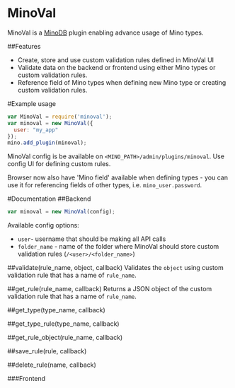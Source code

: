 MinoVal
==========

MinoVal is a [MinoDB](https://github.com/MarcusLongmuir/MinoDB/) plugin enabling advance usage of Mino types.

##Features
* Create, store and use custom validation rules defined in MinoVal UI
* Validate data on the backend or frontend using either Mino types or custom validation rules.
* Reference field of Mino types when defining new Mino type or creating custom validation rules.


#Example usage

```javascript
var MinoVal = require('minoval');
var minoval = new MinoVal({
  user: "my_app"
});
mino.add_plugin(minoval);
```

MinoVal config is be available on ```<MINO_PATH>/admin/plugins/minoval```. Use config UI for defining custom rules.

Browser now also have 'Mino field' available when defining types - you can use it for referencing fields of other types, i.e. ```mino_user.password```.


#Documentation
##Backend
```javascript
var minoval = new MinoVal(config);
```

Available config options:
* ```user```- username that should be making all API calls
* ```folder_name``` - name of the folder where MinoVal should store custom validation rules (```/<user>/<folder_name>```)

##validate(rule_name, object, callback)
Validates the ```object``` using custom validation rule that has a name of ```rule_name```.

##get_rule(rule_name, callback)
Returns a JSON object of the custom validation rule that has a name of ```rule_name```.

##get_type(type_name, callback)

##get_type_rule(type_name, callback)

##get_rule_object(rule_name, callback)

##save_rule(rule, callback)

##delete_rule(name, callback)

###Frontend
